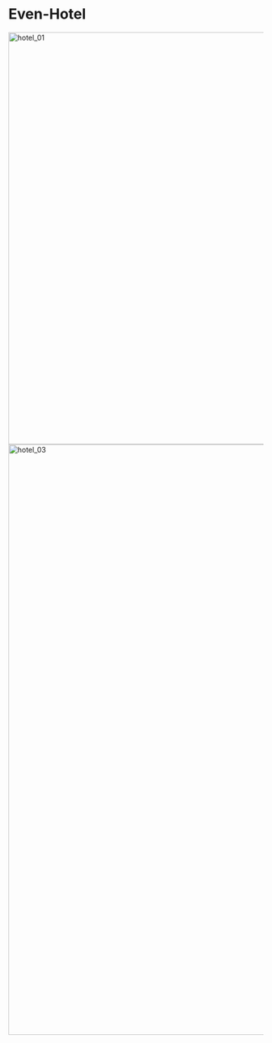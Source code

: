 # Even-Hotel
<img width="813" alt="hotel_01" src="https://user-images.githubusercontent.com/87545330/151702252-279ab6cb-ebb0-4f9d-9690-038eb7c433e0.png">
<img width="1165" alt="hotel_03" src="https://user-images.githubusercontent.com/87545330/151702331-a3bd7f87-1c47-4696-80c8-a356d12ba3ab.png">
